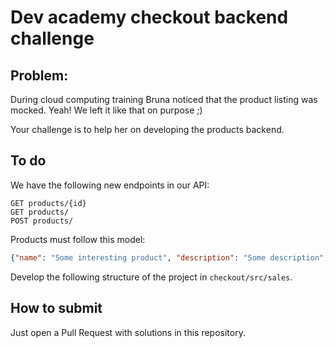 # Dev academy checkout backend challenge

## Problem:
During cloud computing training Bruna noticed that the product listing was mocked. Yeah! We left it like that on purpose ;)

Your challenge is to help her on developing the products backend.

## To do
We have the following new endpoints in our API:
``` 
GET products/{id}
GET products/
POST products/
```
Products must follow this model:
```json
{"name": "Some interesting product", "description": "Some description", "price": 1.99, "brand": "A awesome brand"}
```
Develop the following structure of the project in `checkout/src/sales`.

## How to submit
Just open a Pull Request with solutions in this repository.